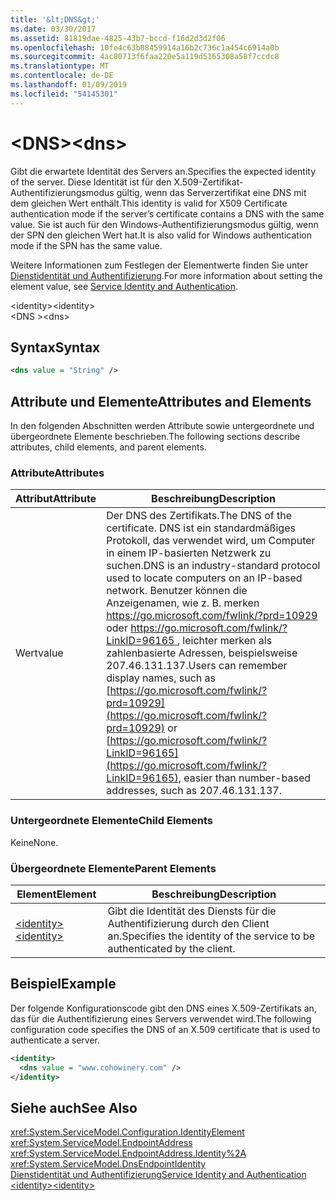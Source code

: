 ```yaml
---
title: '&lt;DNS&gt;'
ms.date: 03/30/2017
ms.assetid: 81819dae-4825-43b7-bccd-f16d2d3d2f06
ms.openlocfilehash: 10fe4c63b08459914a16b2c736c1a454c6914a0b
ms.sourcegitcommit: 4ac80713f6faa220e5a119d5165308a58f7ccdc8
ms.translationtype: MT
ms.contentlocale: de-DE
ms.lasthandoff: 01/09/2019
ms.locfileid: "54145301"
---
```

# <a name="ltdnsgt"></a><span data-ttu-id="89f78-102">&lt;DNS&gt;</span><span class="sxs-lookup"><span data-stu-id="89f78-102">&lt;dns&gt;</span></span>
<span data-ttu-id="89f78-103">Gibt die erwartete Identität des Servers an.</span><span class="sxs-lookup"><span data-stu-id="89f78-103">Specifies the expected identity of the server.</span></span> <span data-ttu-id="89f78-104">Diese Identität ist für den X.509-Zertifikat-Authentifizierungsmodus gültig, wenn das Serverzertifikat eine DNS mit dem gleichen Wert enthält.</span><span class="sxs-lookup"><span data-stu-id="89f78-104">This identity is valid for X509 Certificate authentication mode if the server’s certificate contains a DNS with the same value.</span></span> <span data-ttu-id="89f78-105">Sie ist auch für den Windows-Authentifizierungsmodus gültig, wenn der SPN den gleichen Wert hat.</span><span class="sxs-lookup"><span data-stu-id="89f78-105">It is also valid for Windows authentication mode if the SPN has the same value.</span></span>  
  
 <span data-ttu-id="89f78-106">Weitere Informationen zum Festlegen der Elementwerte finden Sie unter [Dienstidentität und Authentifizierung](../../../../../docs/framework/wcf/feature-details/service-identity-and-authentication.md).</span><span class="sxs-lookup"><span data-stu-id="89f78-106">For more information about setting the element value, see [Service Identity and Authentication](../../../../../docs/framework/wcf/feature-details/service-identity-and-authentication.md).</span></span>  
  
 <span data-ttu-id="89f78-107">\<identity></span><span class="sxs-lookup"><span data-stu-id="89f78-107">\<identity></span></span>  
<span data-ttu-id="89f78-108">\<DNS ></span><span class="sxs-lookup"><span data-stu-id="89f78-108">\<dns></span></span>  
  
## <a name="syntax"></a><span data-ttu-id="89f78-109">Syntax</span><span class="sxs-lookup"><span data-stu-id="89f78-109">Syntax</span></span>  
  
```xml  
<dns value = "String" />
```  
  
## <a name="attributes-and-elements"></a><span data-ttu-id="89f78-110">Attribute und Elemente</span><span class="sxs-lookup"><span data-stu-id="89f78-110">Attributes and Elements</span></span>  
 <span data-ttu-id="89f78-111">In den folgenden Abschnitten werden Attribute sowie untergeordnete und übergeordnete Elemente beschrieben.</span><span class="sxs-lookup"><span data-stu-id="89f78-111">The following sections describe attributes, child elements, and parent elements.</span></span>  
  
### <a name="attributes"></a><span data-ttu-id="89f78-112">Attribute</span><span class="sxs-lookup"><span data-stu-id="89f78-112">Attributes</span></span>  
  
|<span data-ttu-id="89f78-113">Attribut</span><span class="sxs-lookup"><span data-stu-id="89f78-113">Attribute</span></span>|<span data-ttu-id="89f78-114">Beschreibung</span><span class="sxs-lookup"><span data-stu-id="89f78-114">Description</span></span>|  
|---------------|-----------------|  
|<span data-ttu-id="89f78-115">Wert</span><span class="sxs-lookup"><span data-stu-id="89f78-115">value</span></span>|<span data-ttu-id="89f78-116">Der DNS des Zertifikats.</span><span class="sxs-lookup"><span data-stu-id="89f78-116">The DNS of the certificate.</span></span> <span data-ttu-id="89f78-117">DNS ist ein standardmäßiges Protokoll, das verwendet wird, um Computer in einem IP-basierten Netzwerk zu suchen.</span><span class="sxs-lookup"><span data-stu-id="89f78-117">DNS is an industry-standard protocol used to locate computers on an IP-based network.</span></span> <span data-ttu-id="89f78-118">Benutzer können die Anzeigenamen, wie z. B. merken [ https://go.microsoft.com/fwlink/?prd=10929 ](https://go.microsoft.com/fwlink/?prd=10929) oder [ https://go.microsoft.com/fwlink/?LinkID=96165 ](https://go.microsoft.com/fwlink/?LinkID=96165), leichter merken als zahlenbasierte Adressen, beispielsweise 207.46.131.137.</span><span class="sxs-lookup"><span data-stu-id="89f78-118">Users can remember display names, such as [https://go.microsoft.com/fwlink/?prd=10929](https://go.microsoft.com/fwlink/?prd=10929) or [https://go.microsoft.com/fwlink/?LinkID=96165](https://go.microsoft.com/fwlink/?LinkID=96165), easier than number-based addresses, such as 207.46.131.137.</span></span>|  
  
### <a name="child-elements"></a><span data-ttu-id="89f78-119">Untergeordnete Elemente</span><span class="sxs-lookup"><span data-stu-id="89f78-119">Child Elements</span></span>  
 <span data-ttu-id="89f78-120">Keine</span><span class="sxs-lookup"><span data-stu-id="89f78-120">None.</span></span>  
  
### <a name="parent-elements"></a><span data-ttu-id="89f78-121">Übergeordnete Elemente</span><span class="sxs-lookup"><span data-stu-id="89f78-121">Parent Elements</span></span>  
  
|<span data-ttu-id="89f78-122">Element</span><span class="sxs-lookup"><span data-stu-id="89f78-122">Element</span></span>|<span data-ttu-id="89f78-123">Beschreibung</span><span class="sxs-lookup"><span data-stu-id="89f78-123">Description</span></span>|  
|-------------|-----------------|  
|[<span data-ttu-id="89f78-124">\<identity></span><span class="sxs-lookup"><span data-stu-id="89f78-124">\<identity></span></span>](../../../../../docs/framework/configure-apps/file-schema/wcf/identity.md)|<span data-ttu-id="89f78-125">Gibt die Identität des Diensts für die Authentifizierung durch den Client an.</span><span class="sxs-lookup"><span data-stu-id="89f78-125">Specifies the identity of the service to be authenticated by the client.</span></span>|  
  
## <a name="example"></a><span data-ttu-id="89f78-126">Beispiel</span><span class="sxs-lookup"><span data-stu-id="89f78-126">Example</span></span>  
 <span data-ttu-id="89f78-127">Der folgende Konfigurationscode gibt den DNS eines X.509-Zertifikats an, das für die Authentifizierung eines Servers verwendet wird.</span><span class="sxs-lookup"><span data-stu-id="89f78-127">The following configuration code specifies the DNS of an X.509 certificate that is used to authenticate a server.</span></span>  
  
```xml  
<identity>
  <dns value = "www.cohowinery.com" />
</identity>
```  
  
## <a name="see-also"></a><span data-ttu-id="89f78-128">Siehe auch</span><span class="sxs-lookup"><span data-stu-id="89f78-128">See Also</span></span>  
 <xref:System.ServiceModel.Configuration.IdentityElement>  
 <xref:System.ServiceModel.EndpointAddress>  
 <xref:System.ServiceModel.EndpointAddress.Identity%2A>  
 <xref:System.ServiceModel.DnsEndpointIdentity>  
 [<span data-ttu-id="89f78-129">Dienstidentität und Authentifizierung</span><span class="sxs-lookup"><span data-stu-id="89f78-129">Service Identity and Authentication</span></span>](../../../../../docs/framework/wcf/feature-details/service-identity-and-authentication.md)  
 [<span data-ttu-id="89f78-130">\<identity></span><span class="sxs-lookup"><span data-stu-id="89f78-130">\<identity></span></span>](../../../../../docs/framework/configure-apps/file-schema/wcf/identity.md)
